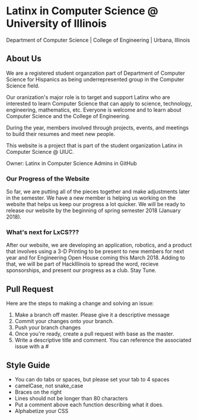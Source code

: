 # Latinx in Computer Science @ University of Illinois
Department of Computer Science | College of Engineering | Urbana, Illinois 

## About Us 
We are a registered student organzation part of Department of Computer Science for Hispanics as being underrepresented group in the Computer Science field. 

Our oranization's major role is to target and support Latinx who are interested to learn Computer Science that can apply to science, technology, engineering, mathematics, etc. Everyone is welcome and to learn about Computer Science and the College of Engineering. 

During the year, members involved through projects, events, and meetings to build their resumes and meet new people. 

This website is a project that is part of the student organization Latinx in Computer Science @ UIUC. 

Owner: Latinx in Computer Science Admins in GitHub

### Our Progress of the Website
So far, we are putting all of the pieces together and make adjustments later in the semester. We have a new member is helping us working on the website that helps us keep our progress a lot quicker. We will be ready to release our website by the beginning of spring semester  2018 (January 2018). 

### What's next for LxCS???
After our website, we are developing an application, robotics, and a product that involves using a 3-D Printing to be present to new members for next year and for Engineering Open House coming this March 2018. Adding to that, we will be part of HackIllinois to spread the word, recieve sponsorships, and present our progress as a club. Stay Tune. 

## Pull Request
Here are the steps to making a change and solving an issue:

  1. Make a branch off master. Please give it a descriptive message
  2. Commit your changes onto your branch.
  3. Push your branch changes
  4. Once you're ready, create a pull request with base as the master.
  5. Write a descriptive title and comment. You can reference the associated issue with a #

## Style Guide
  * You can do tabs or spaces, but please set your tab to 4 spaces
  * camelCase, not snake_case
  * Braces on the right
  * Lines should not be longer than 80 characters
  * Put a comment above each function describing what it does.
  * Alphabetize your CSS


